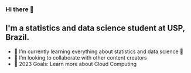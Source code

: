 ### Hi there 👋

## I'm a statistics and data science student at USP, Brazil.

- 🌱 I’m currently learning everything about statistics and data science 🤣
- 👯 I’m looking to collaborate with other content creators
- 🥅 2023 Goals: Learn more about Cloud Computing

<!--
**gustavo-andrade-tavares/gustavo-andrade-tavares** is a ✨ _special_ ✨ repository because its `README.md` (this file) appears on your GitHub profile.

Here are some ideas to get you started:

- 🔭 I’m currently working on ...
- 🌱 I’m currently learning ...
- 👯 I’m looking to collaborate on ...
- 🤔 I’m looking for help with ...
- 💬 Ask me about ...
- 📫 How to reach me: ...
- 😄 Pronouns: ...
- ⚡ Fun fact: ...
-->
